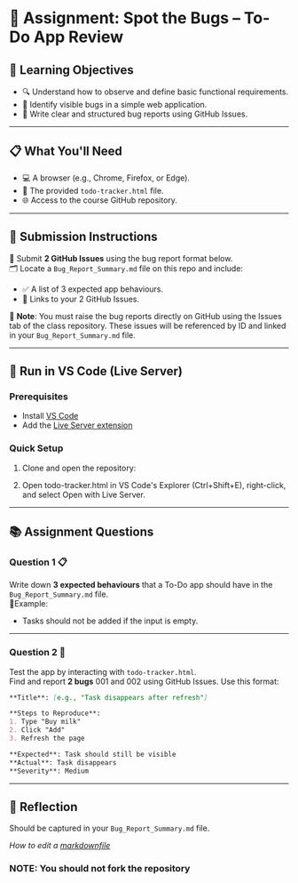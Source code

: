 # 📝 Assignment: Spot the Bugs – To-Do App Review

## 🎯 **Learning Objectives**
* 🔍 Understand how to observe and define basic functional requirements.
* 🐞 Identify visible bugs in a simple web application.
* 📝 Write clear and structured bug reports using GitHub Issues.

---

## 📋 **What You'll Need**
* 💻 A browser (e.g., Chrome, Firefox, or Edge).
* 📂 The provided `todo-tracker.html` file.
* 🌐 Access to the course GitHub repository.

---

## 📝 **Submission Instructions**  
📂 Submit **2 GitHub Issues** using the bug report format below.  
🗂️ Locate a `Bug_Report_Summary.md` file on this repo and include:
* ✅ A list of 3 expected app behaviours.
* 🔗 Links to your 2 GitHub Issues.

🚨 **Note**: You must raise the bug reports directly on GitHub using the Issues tab of the class repository. These issues will be referenced by ID and linked in your `Bug_Report_Summary.md` file.

---
## 🚀 Run in VS Code (Live Server)

### **Prerequisites**
- Install [VS Code](https://code.visualstudio.com/download)
- Add the [Live Server extension](https://marketplace.visualstudio.com/items?itemName=ritwickdey.LiveServer)

### **Quick Setup**
1. Clone and open the repository:

2. Open todo-tracker.html in VS Code's Explorer (Ctrl+Shift+E), right-click, and select Open with Live Server.
---
## 📚 **Assignment Questions**

### Question 1 📋  
Write down **3 expected behaviours** that a To-Do app should have in the `Bug_Report_Summary.md` file.  
📌Example:
* Tasks should not be added if the input is empty.

---

### Question 2 🐛  
Test the app by interacting with `todo-tracker.html`.  
Find and report **2 bugs** 001 and 002 using GitHub Issues. Use this format:

```markdown
**Title**: [e.g., "Task disappears after refresh"]

**Steps to Reproduce**:
1. Type "Buy milk"
2. Click "Add"
3. Refresh the page

**Expected**: Task should still be visible  
**Actual**: Task disappears  
**Severity**: Medium
```
---

## 💭 Reflection  
Should be captured in your `Bug_Report_Summary.md` file.

*How to edit a [markdownfile](https://www.markdownguide.org/basic-syntax/#headings)*

###  NOTE: You should not fork the repository
